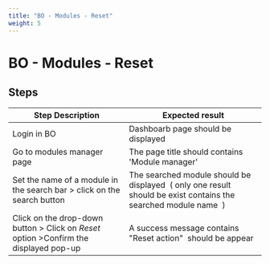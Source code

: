 ```yaml
---
title: "BO - Modules - Reset"
weight: 5
---
```


# BO - Modules - Reset
## Steps
| Step Description | Expected result |
| ----- | ----- |
| Login in BO | Dashboarb page should be displayed |
| Go to modules manager page | The page title should contains 'Module manager' |
| Set the name of a module in the search bar > click on the search button | The searched module should be displayed  ( only one result should be exist contains the searched module name  ) |
| Click on the drop-down button > Click on *Reset* option >Confirm the displayed pop-up | A success message contains "Reset action"  should be appear |
